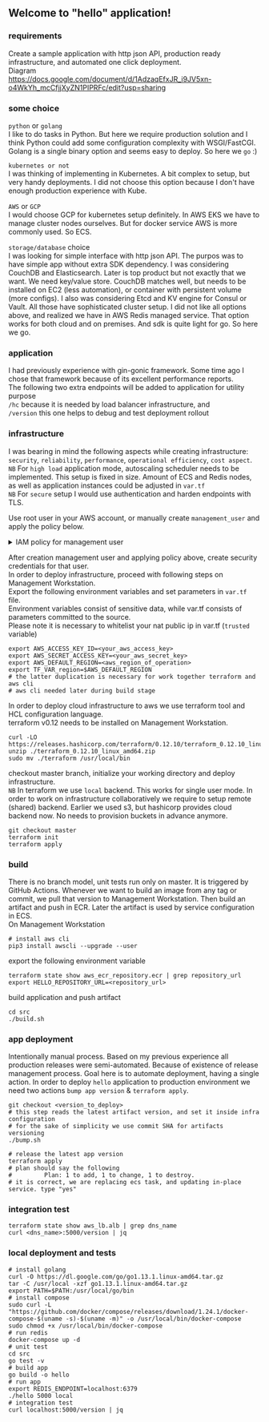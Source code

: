 ## Welcome to "hello" application!
### requirements
Create a sample application with http json API, production ready infrastructure, and automated one click deployment.  
Diagram  
https://docs.google.com/document/d/1AdzaqEfxJR_i9JV5xn-o4WkYh_mcCfjjXyZN1PIPRFc/edit?usp=sharing

### some choice
`python` or `golang`  
I like to do tasks in Python. But here we require production solution and I think Python could add some configuration complexity with WSGI/FastCGI. Golang is a single binary option and seems easy to deploy. So here we `go` :)  

`kubernetes or not`  
I was thinking of implementing in Kubernetes. A bit complex to setup, but very handy deployments. I did not choose this option because I don't have enough production experience with Kube.  

`AWS` or `GCP`  
I would choose GCP for kubernetes setup definitely. In AWS EKS we have to manage cluster nodes ourselves. But for docker service AWS is more commonly used. So ECS.  

`storage/database` choice  
I was looking for simple interface with http json API. The purpos was to have simple app without extra SDK dependency. I was considering CouchDB and Elasticsearch. Later is top product but not exactly that we want. We need key/value store. CouchDB matches well, but needs to be installed on EC2 (less automation), or container with persistent volume (more configs). I also was considering Etcd and KV engine for Consul or Vault. All those have sophisticated cluster setup. I did not like all options above, and realized we have in AWS Redis managed service. That option works for both cloud and on premises. And sdk is quite light for go. So here we go.  

### application
I had previously experience with gin-gonic framework. Some time ago I chose that framework because of its excellent performance reports.  
The following two extra endpoints will be added to application for utility purpose  
`/hc` because it is needed by load balancer infrastructure, and  
`/version` this one helps to debug and test deployment rollout  

### infrastructure
I was bearing in mind the following aspects while creating infrastructure: `security`, `reliability`, `performance`, `operational efficiency`, `cost aspect`.  
`NB` For `high load` application mode, autoscaling scheduler needs to be implemented. This setup is fixed in size. Amount of ECS and Redis nodes, as well as application instances could be adjusted in `var.tf`  
`NB` For `secure` setup I would use authentication and harden endpoints with TLS.  

Use root user in your AWS account, or manually create `management_user` and apply the policy below.
<details><summary>IAM policy for management user</summary>

```json
{
    "Version": "2012-10-17",
    "Statement": [
        {
            "Effect": "Allow",
            "Action": "iam:*",
            "Resource": [
                "arn:aws:iam::*:policy/*",
                "arn:aws:iam::*:user/*",
                "arn:aws:iam::*:group/*",
                "arn:aws:iam::*:role/*",
                "arn:aws:iam::*:instance-profile/*"
            ]
        },
        {
            "Effect": "Allow",
            "Action": [
                "ec2:*"
            ],
            "Resource": "*"
        },
        {
            "Effect": "Allow",
            "Action": [
                "autoscaling:*",
                "elasticloadbalancing:*"
            ],
            "Resource": "*"
        },
        {
            "Effect": "Allow",
            "Action": "ecs:*",
            "Resource": "*"
        },
        {
            "Effect": "Allow",
            "Action": "ecr:*",
            "Resource": "*"
        },
        {
            "Effect": "Allow",
            "Action": "elasticache:*",
            "Resource": "*"
        }
    ]
}
```

</details>

After creation management user and applying policy above, create security credentials for that user.  
In order to deploy infrastructure, proceed with following steps on Management Workstation.  
Export the following environment variables and set parameters in `var.tf` file.  
Environment variables consist of sensitive data, while var.tf consists of parameters committed to the source.  
Please note it is necessary to whitelist your nat public ip in var.tf (`trusted` variable)
```
export AWS_ACCESS_KEY_ID=<your_aws_access_key>
export AWS_SECRET_ACCESS_KEY=<your_aws_secret_key>
export AWS_DEFAULT_REGION=<aws_region_of_operation>
export TF_VAR_region=$AWS_DEFAULT_REGION
# the latter duplication is necessary for work together terraform and aws cli
# aws cli needed later during build stage
```
In order to deploy cloud infrastructure to aws we use terraform tool and HCL configuration language.  
terraform v0.12 needs to be installed on Management Workstation.  
```
curl -LO https://releases.hashicorp.com/terraform/0.12.10/terraform_0.12.10_linux_amd64.zip
unzip ./terraform_0.12.10_linux_amd64.zip
sudo mv ./terraform /usr/local/bin
```
checkout master branch, initialize your working directory and deploy infrastructure.  
`NB` In terraform we use `local` backend. This works for single user mode. In order to work on infrastructure collaboratively we require to setup remote (shared) backend. Earlier we used s3, but hashicorp provides cloud backend now. No needs to provision buckets in advance anymore.
```
git checkout master
terraform init
terraform apply
```

### build
There is no branch model, unit tests run only on master. It is triggered by GitHub Actions. Whenever we want to build an image from any tag or commit, we pull that version to Management Workstation.
Then build an artifact and push in ECR. Later the artifact is used by service configuration in ECS.  
On Management Workstation  
```
# install aws cli
pip3 install awscli --upgrade --user
```
export the following environment variable  
```
terraform state show aws_ecr_repository.ecr | grep repository_url
export HELLO_REPOSITORY_URL=<repository_url>
```
build application and push artifact  
```
cd src
./build.sh
```

### app deployment
Intentionally manual process. Based on my previous experience all production releases were semi-automated.
Because of existence of release management process.
Goal here is to automate deployment, having a single action.
In order to deploy `hello` application to production environment we need two actions `bump app version` & `terraform apply`.
```
git checkout <version_to_deploy>
# this step reads the latest artifact version, and set it inside infra configuration
# for the sake of simplicity we use commit SHA for artifacts versioning
./bump.sh

# release the latest app version
terraform apply
# plan should say the following
#         Plan: 1 to add, 1 to change, 1 to destroy.
# it is correct, we are replacing ecs task, and updating in-place service. type "yes"
```

### integration test
```
terraform state show aws_lb.alb | grep dns_name
curl <dns_name>:5000/version | jq
```

### local deployment and tests
```
# install golang
curl -O https://dl.google.com/go/go1.13.1.linux-amd64.tar.gz
tar -C /usr/local -xzf go1.13.1.linux-amd64.tar.gz
export PATH=$PATH:/usr/local/go/bin
# install compose
sudo curl -L "https://github.com/docker/compose/releases/download/1.24.1/docker-compose-$(uname -s)-$(uname -m)" -o /usr/local/bin/docker-compose
sudo chmod +x /usr/local/bin/docker-compose
# run redis
docker-compose up -d
# unit test
cd src
go test -v
# build app
go build -o hello
# run app
export REDIS_ENDPOINT=localhost:6379
./hello 5000 local
# integration test
curl localhost:5000/version | jq
```
